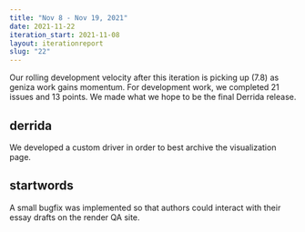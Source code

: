 ```yaml
---
title: "Nov 8 - Nov 19, 2021"
date: 2021-11-22
iteration_start: 2021-11-08
layout: iterationreport
slug: "22"
---
```


Our rolling development velocity after this iteration is picking up (7.8) as geniza work gains momentum. For development work, we completed 21 issues and 13 points. We made what we hope to be the final Derrida release.

## derrida

We developed a custom driver in order to best archive the visualization page.

## startwords

A small bugfix was implemented so that authors could interact with their essay drafts on the render QA site.
